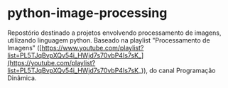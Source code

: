 # python-image-processing
Repostório destinado a projetos envolvendo processamento de imagens, utilizando linguagem python. Baseado na playlist "Processamento de Imagens" ([https://www.youtube.com/playlist?list=PL5TJqBvpXQv54i_HWjd7s70vbP4Is7sK_](https://youtube.com/playlist?list=PL5TJqBvpXQv54i_HWjd7s70vbP4Is7sK_)), do canal Programação Dinâmica.
